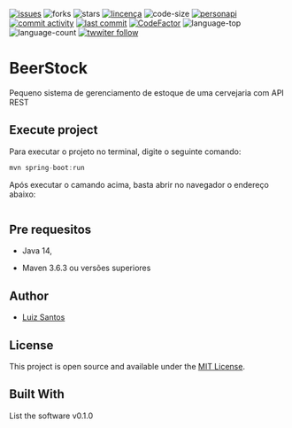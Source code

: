 [![issues](https://img.shields.io/github/issues/luizcsbh/beerstock)](https://github.com/luizcsbh/personapi/issues)
![forks](https://img.shields.io/github/forks/luizcsbh/beerstock)
![stars](https://img.shields.io/github/stars/luizcsbh/beerstock)
[![lincença](https://img.shields.io/github/license/luizcsbh/beerstock)](https://github.com/luizcsbh/beerstock/blob/main/LICENSE)
![code-size](https://img.shields.io/github/languages/code-size/luizcsbh/beerstock)
[![personapi](https://img.shields.io/github/deployments/luizcsbh/beerstock/beerstock-java)](https://github.com/luizcsbh/beerstock/deployments/activity_log?environment=personapi)
[![commit activity](https://img.shields.io/github/commit-activity/m/luizcsbh/beerstock)](https://github.com/luizcsbh/beerstock/commits)
[![last commit](https://img.shields.io/github/last-commit/luizcsbh/beerstock)](https://github.com/luizcsbh/beerstock/commits)
[![CodeFactor](https://www.codefactor.io/repository/github/luizcsbh/beerstock/badge)](https://www.codefactor.io/repository/github/luizcsbh/beerstock)
![language-top](https://img.shields.io/github/languages/top/luizcsbh/beerstock)
![language-count](https://img.shields.io/github/languages/count/luizcsbh/beerstock)
[![twwiter follow](https://img.shields.io/twitter/follow/luizcs?style=social)](https://twitter.com/luizcs)
# BeerStock
Pequeno sistema de gerenciamento de estoque de uma cervejaria com API REST

## Execute project
Para executar o projeto no terminal, digite o seguinte comando:

```java
mvn spring-boot:run
```
Após executar o camando acima, basta abrir no navegador o endereço abaixo:

```http

```

## Pre requesitos
- Java 14,

- Maven 3.6.3 ou versões superiores

## Author
- [Luiz Santos](https://about.me/luizcsdev)

## License

This project is open source and available under the [MIT License](https://github.com/luizcsbh/beerstock/blob/main/LICENSE).


## Built With

List the software v0.1.0
